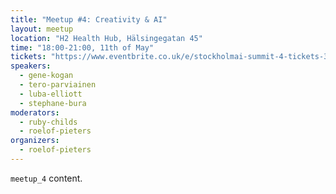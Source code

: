 ```yaml
---
title: "Meetup #4: Creativity & AI"
layout: meetup
location: "H2 Health Hub, Hälsingegatan 45"
time: "18:00-21:00, 11th of May"
tickets: "https://www.eventbrite.co.uk/e/stockholmai-summit-4-tickets-34141031745"
speakers:
  - gene-kogan
  - tero-parviainen
  - luba-elliott
  - stephane-bura
moderators: 
  - ruby-childs
  - roelof-pieters
organizers:
  - roelof-pieters
---
```

`meetup_4` content.
